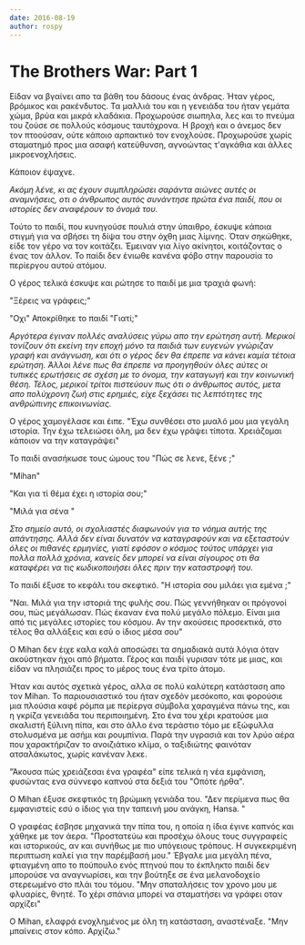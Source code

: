 ```yaml
---
date: 2016-08-19
author: rospy
---
```

# The Brothers War: Part 1

Είδαν να βγαίνει απο τα βάθη του δάσους ένας άνδρας. Ήταν γέρος, βρόμικος και
ρακένδυτος. Τα μαλλιά του και η γενειάδα του ήταν γεμάτα χώμα, βρύα και μικρά
κλαδάκια. Προχωρούσε σιωπηλα, λες και το πνεύμα του ζούσε σε πολλούς κόσμους
ταυτόχρονα. Η βροχή και ο άνεμος δεν τον πτοούσαν, ούτε κάποιο αρπακτικό τον
ενοχλούσε. Προχωρούσε χωρίς σταματημό προς μια ασαφή κατεύθυνση, αγνοώντας
τ'αγκάθια και άλλες μικροενοχλήσεις.

Κάποιον έψαχνε.

_Ακόμη λένε, κι ας έχουν συμπληρώσει σαράντα αιώνες αυτές οι αναμνήσεις, οτι ο
άνθρωπος αυτός συνάντησε πρώτα ένα παιδί, που οι ιστορίες δεν αναφέρουν το
όνομά του._

Τούτο το παιδί, που κυνηγούσε πουλιά στην ύπαιθρο, έσκυψε κάποια στιγμή για να
σβήσει τη δίψα του στην όχθη μιας λίμνης. Όταν σηκώθηκε, είδε τον γέρο να τον
κοιτάζει. Έμειναν για λίγο ακίνητοι, κοιτάζοντας ο ένας τον άλλον. Το παίδι
δεν ένιωθε κανένα φόβο στην παρουσία το περίεργου αυτού ατόμου.

Ο γέρος τελικά έσκυψε και ρώτησε το παιδί με μια τραχιά φωνή:

"Ξέρεις να γράφεις;"

"Οχι" Αποκρίθηκε το παιδί "Γιατί;"

_Αργότερα έγιναν πολλές αναλύσεις γύρω απο την ερώτηση αυτή. Μερικοί τονίζουν
ότι εκείνη την εποχή μόνο τα παιδιά των ευγενών γνώριζαν γραφή και ανάγνωση,
και ότι ο γέρος δεν θα έπρεπε να κάνει καμία τέτοια ερώτηση. Άλλοι λένε πως θα
έπρεπε να προηγηθούν όλες αύτες οι τυπικές ερωτήσεις σε σχέση με το όνομα, την
καταγωγή και την κοινωνική θέση. Τέλος, μερικοί τρίτοι πιστεύουν πως ότι ο
άνθρωπος αυτός, μετα απο πολύχρονη ζωή στις ερημιές, είχε ξεχάσει τις
λεπτότητες της ανθρώπινης επικοινωνίας._

Ο γέρος χαμογέλασε και έιπε. "Έχω συνθέσει στο μυαλό μου μια γεγάλη ιστορία.
Την έχω τελειώσει όλη, μα δεν έχω γράψει τίποτα. Χρειάζομαι κάποιον να την
καταγράψει"

Το παιδί ανασήκωσε τους ώμους του "Πώς σε λενε, ξένε ;"

"Mihan"

"Και για τί θέμα έχει η ιστορία σου;"

"Μιλά για σένα "

_Στο σημείο αυτό, οι σχολιαστές διαφωνούν για το νόημα αυτής της απάντησης.
Αλλά δεν είναι δυνατόν να καταγραφούν και να εξεταστούν όλες οι πιθανές
ερμηνίες, γιατί εφόσον ο κόσμος τούτος υπάρχει για πολλα πολλά χρόνια, κανείς
δεν μπορεί να είναι σίγουρος οτι θα καταφέρει να τις κωδικοποιήσει όλες πριν
την καταστροφή του._

Το παιδί έξυσε το κεφάλι του σκεφτικό. "Η ιστορία σου μιλάει για εμένα ;"

"Ναι. Μιλά για την ιστοριά της φυλής σου. Πώς γεννήθηκαν οι πρόγονοί σου, πώς
μεγάλωσαν. Πώς έκαναν ένα πολύ μεγάλο πόλεμο. Είναι μια από τις μεγάλες
ιστορίες του κόσμου. Αν την ακούσεις προσεκτικά, στο τέλος θα αλλάξεις και εσύ
ο ίδιος μέσα σου"

Ο Mihan δεν έιχε καλα καλά αποσώσει τα σημαδιακά αυτά λόγια όταν ακούστηκαν
ήχοι από βήματα. Γέρος και παιδί γυρισαν τότε με μιας, και είδαν να πλησιάζει
προς το μέρος τους ένα τρίτο άτομο.

Ήταν και αυτός σχετικά γέρος, αλλα σε πολύ καλύτερη κατάσταση απο τον Mihan.
Το παριουσιαστικό του ήταν σχεδόν μεσόκοπο, και φορούσιε μια πλούσια καφέ
ρόμπα με περίεργα σύμβολα χαραγμένα πάνω της, και η γκρίζα γενειάδα του
περιποιημένη. Στο ένα του χέρι κρατούσε μια σκαλιστή ξύλινη πίπα, και στο άλλο
ένα τεράστιο τόμο με εξώφυλλα στολυσμένα με ασήμι και ρουμπίνια. Παρά την
υγρασιά και τον λρύο αέρα που χαρακτήριζαν το ανοιζιάτικο κλίμα, ο ταξιδιώτης
φαινόταν ατσαλάκωτος, χωρίς κανέναν λεκε.

"Άκουσα πώς χρειάζεσαι ένα γραφέα" είπε τελικά η νέα εμφάνιση, φυσώντας ενα
σύννεφο καπνού στα δεξιά του "Οπότε ήρθα".

Ο Mihan έξυσε σκεφτικός τη βρώμικη γενιάδα του. "Δεν περίμενα πως θα
εμφανιστείς εσύ ο ίδιος για την ταπεινή μου ανάγκη, Hansa. "

O γραφέας έσβησε μηχανικά την πίπα του, η οποία η ίδια έγινε καπνός και χάθηκε
με τον άερα. "Προστατεύω και προσέχω όλους τους συγγραφείς και ιστορικούς, αν
και συνήθως με πιο υπόγειους τρόπους. Η συγκεκριμένη περιπτωση καλεί για την
παρέμβασή μου." Έβγαλε μια μεγάλη πένα, φτιαγμένη απο το πούπουλο ενός πτηνού
που το έκπληκτο παιδί δεν μπορούσε να  αναγνωρίσει, και την βούτηξε σε ένα
μελανοδοχείο στερεωμένο στο πλάι του τόμου. "Μην σπαταλήσεις τον χρονο μου με
φλυαρίες, θνητέ. Το χέρι σπάνια μπορεί να σταματήσει να γράφει οταν αρχίζει"

Ο Mihan, ελαφρά ενοχλημένος με όλη τη κατάσταση, αναστέναξε. "Μην μπαίνεις
στον κόπο. Αρχίζω."

